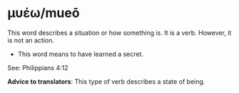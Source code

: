 # μυέω/mueō
This word describes a situation or how something is. It is a verb. However, it is not an action. 

* This word means to have learned a secret. 

See: Philippians 4:12

**Advice to translators**: This type of verb describes a state of being.
